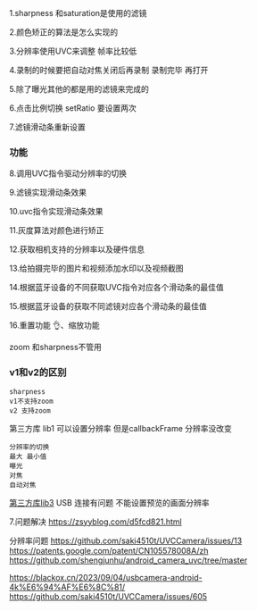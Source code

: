 1.sharpness 和saturation是使用的滤镜

2.颜色矫正的算法是怎么实现的

3.分辨率使用UVC来调整 帧率比较低

4.录制的时候要把自动对焦关闭后再录制 录制完毕 再打开

5.除了曝光其他的都是用的滤镜来完成的

6.点击比例切换 setRatio 要设置两次

7.滤镜滑动条重新设置



### 功能

8.调用UVC指令驱动分辨率的切换

9.滤镜实现滑动条效果

10.uvc指令实现滑动条效果

11.灰度算法对颜色进行矫正

12.获取相机支持的分辨率以及硬件信息

13.给拍摄完毕的图片和视频添加水印以及视频截图

14.根据蓝牙设备的不同获取UVC指令对应各个滑动条的最佳值

15.根据蓝牙设备的获取不同滤镜对应各个滑动条的最佳值

16.重置功能 👌、缩放功能


zoom 和sharpness不管用


### v1和v2的区别
    sharpness
    v1不支持zoom 
    v2 支持zoom

第三方库 lib1
    可以设置分辨率  但是callbackFrame 分辨率没改变

    分辨率的切换 
    最大 最小值
    曝光 
    对焦 
    自动对焦
    
    

    

[第三方库lib3]()
    USB 连接有问题
    不能设置预览的画面分辨率





7.问题解决
https://zsyyblog.com/d5fcd821.html


分辨率问题
https://github.com/saki4510t/UVCCamera/issues/13
https://patents.google.com/patent/CN105578008A/zh
https://github.com/shengjunhu/android_camera_uvc/tree/master 

https://blackox.cn/2023/09/04/usbcamera-android-4k%E6%94%AF%E6%8C%81/
https://github.com/saki4510t/UVCCamera/issues/605
